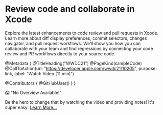 # Review code and collaborate in Xcode 

Explore the latest enhancements to code review and pull requests in Xcode. Learn more about diff display preferences, commit selectors, changes navigator, and pull request workflows. We’ll show you how you can collaborate with your team and find regressions by connecting your code review and PR workflows directly to your source code.

@Metadata {
   @TitleHeading("WWDC21")
   @PageKind(sampleCode)
   @CallToAction(url: "https://developer.apple.com/wwdc21/10205", purpose: link, label: "Watch Video (11 min)")

   @Contributors {
      @GitHubUser(<replace this with your GitHub handle>)
   }
}

😱 "No Overview Available!"

Be the hero to change that by watching the video and providing notes! It's super easy:
 [Learn More…](https://wwdcnotes.github.io/WWDCNotes/documentation/wwdcnotes/contributing)
